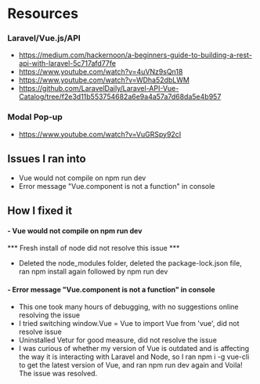 # Resources
### Laravel/Vue.js/API
- https://medium.com/hackernoon/a-beginners-guide-to-building-a-rest-api-with-laravel-5c717afd77fe
- https://www.youtube.com/watch?v=4uVNz9sQn18
- https://www.youtube.com/watch?v=WDha52dbLWM
- https://github.com/LaravelDaily/Laravel-API-Vue-Catalog/tree/f2e3d11b553754682a6e9a4a57a7d68da5e4b957
### Modal Pop-up
- https://www.youtube.com/watch?v=VuGRSpy92cI

## Issues I ran into
- Vue would not compile on npm run dev
- Error message "Vue.component is not a function" in console

## How I fixed it
#### - Vue would not compile on npm run dev
*** Fresh install of node did not resolve this issue ***
- Deleted the node_modules folder, deleted the package-lock.json file, ran npm install again followed by npm run dev

#### - Error message "Vue.component is not a function" in console
- This one took many hours of debugging, with no suggestions online resolving the issue
- I tried switching window.Vue = Vue to import Vue from 'vue', did not resolve issue
- Uninstalled Vetur for good measure, did not resolve the issue
- I was curious of whether my version of Vue is outdated and is affecting the way it is interacting with Laravel and Node, so I ran npm i -g vue-cli to get the latest version of Vue, and ran npm run dev again and Voila! The issue was resolved.






